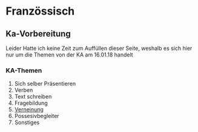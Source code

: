 # Französsisch
## Ka-Vorbereitung
Leider Hatte ich keine Zeit zum Auffüllen dieser Seite, weshalb es sich hier nur um die Themen von der KA am 16.01.18 handelt

### KA-Themen
<ol> 
  <li>Sich selber Präsentieren</li>
  <li>Verben</li>
  <li>Text schreiben</li>
  <li>Fragebildung</li>
  <li><a href="https://hertzsite.github.io/hertzsite/french/verneinung">Verneinung</a></li>
  <li>Possesivbegleiter</li>
  <li>Sonstiges</li>
  </ol>


